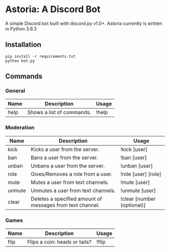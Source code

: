 # Astoria: A Discord Bot

A simple Discord bot built with discord.py v1.0+. Astoria currently is written 
in Python 3.8.3

## Installation

```
pip install -r requirements.txt
python bot.py
```

## Commands

### General

| Name | Description               | Usage |
|------|---------------------------|-------|
| help | Shows a list of commands. | !help |

### Moderation

| Name   | Description                                               | Usage                      |
|--------|-----------------------------------------------------------|----------------------------|
| kick   | Kicks a user from the server.                             | !kick [user]               |
| ban    | Bans a user from the server.                              | !ban [user]                |
| unban  | Unbans a user from the server.                            | !unban [user]              |
| role   | Gives/Removes a role from a user.                         | !role [user] [role]        |
| mute   | Mutes a user from text channels.                          | !mute [user]               |
| unmute | Unmutes a user from text channels.                        | !unmute [user]             |
| clear  | Deletes a specified amount of messages from text channel. | !clear [number (optional)] |

### Games

| Name | Description                   | Usage |
|------|-------------------------------|-------|
| flip | Flips a coin: heads or tails? | !flip |